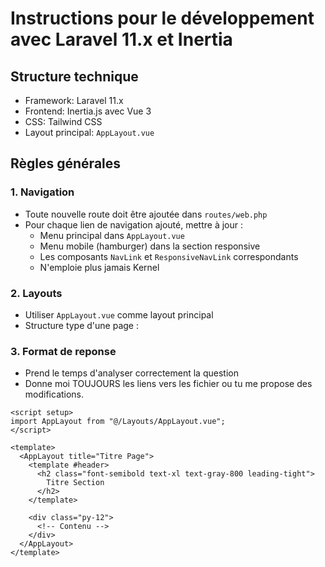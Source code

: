 # Instructions pour le développement avec Laravel 11.x et Inertia

## Structure technique

- Framework: Laravel 11.x
- Frontend: Inertia.js avec Vue 3
- CSS: Tailwind CSS
- Layout principal: `AppLayout.vue`

## Règles générales

### 1. Navigation

- Toute nouvelle route doit être ajoutée dans `routes/web.php`
- Pour chaque lien de navigation ajouté, mettre à jour :
  - Menu principal dans `AppLayout.vue`
  - Menu mobile (hamburger) dans la section responsive
  - Les composants `NavLink` et `ResponsiveNavLink` correspondants
  - N'emploie plus jamais Kernel

### 2. Layouts

- Utiliser `AppLayout.vue` comme layout principal
- Structure type d'une page :

### 3. Format de reponse

- Prend le temps d'analyser correctement la question
- Donne moi TOUJOURS les liens vers les fichier ou tu me propose des modifications.

```vue
<script setup>
import AppLayout from "@/Layouts/AppLayout.vue";
</script>

<template>
  <AppLayout title="Titre Page">
    <template #header>
      <h2 class="font-semibold text-xl text-gray-800 leading-tight">
        Titre Section
      </h2>
    </template>

    <div class="py-12">
      <!-- Contenu -->
    </div>
  </AppLayout>
</template>
```
